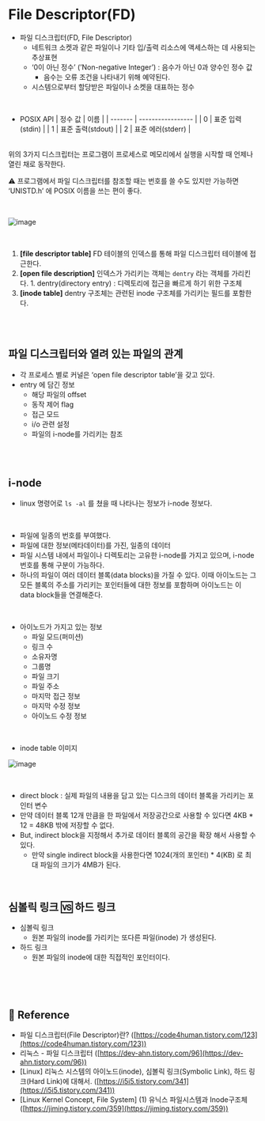 # File Descriptor(FD)

- 파일 디스크립터(FD, File Descriptor)
  - 네트워크 소켓과 같은 파일이나 기타 입/출력 리소스에 액세스하는 데 사용되는 추상표현
  - ‘0이 아닌 정수’ (’Non-negative Integer’) : 음수가 아닌 0과 양수인 정수 값
    - 음수는 오류 조건을 나타내기 위해 예약된다.
  - 시스템으로부터 할당받은 파일이나 소켓을 대표하는 정수

<br>

- POSIX API
  | 정수 값 | 이름 |
  | ------- | ----------------- |
  | 0 | 표준 입력(stdin) |
  | 1 | 표준 출력(stdout) |
  | 2 | 표준 에러(stderr) |

<br>
위의 3가지 디스크립터는 프로그램이 프로세스로 메모리에서 실행을 시작할 때 언제나 열린 채로 동작한다.

⚠️ 프로그램에서 파일 디스크립터를 참조할 때는 번호를 쓸 수도 있지만 가능하면 ‘UNISTD.h’ 에 POSIX 이름을 쓰는 편이 좋다.

<br>

![image](https://user-images.githubusercontent.com/67156494/207605798-d5476cfb-8587-4598-a2e0-19e71737f9f7.png)

<br>

1. **[file descriptor table]**
   FD 테이블의 인덱스를 통해 파일 디스크립터 테이블에 접근한다.
2. **[open file description]**
   인덱스가 가리키는 객체는 `dentry` 라는 객체를 가리킨다. 1. dentry(directory entry) : 디렉토리에 접근을 빠르게 하기 위한 구조체
3. **[inode table]**
   dentry 구조체는 관련된 inode 구조체를 가리키는 필드를 포함한다.

<br>

<br>

## 파일 디스크립터와 열려 있는 파일의 관계

- 각 프로세스 별로 커널은 ‘open file descriptor table’을 갖고 있다.
- entry 에 담긴 정보
  - 해당 파일의 offset
  - 동작 제어 flag
  - 접근 모드
  - i/o 관련 설정
  - 파일의 i-node를 가리키는 참조

<br>

<br>

## i-node

- linux 명령어로 `ls -al` 를 쳤을 때 나타나는 정보가 i-node 정보다.

<br>

- 파일에 일종의 번호를 부여했다.
- 파일에 대한 정보(메타데이터)를 가진, 일종의 데이터
- 파일 시스템 내에서 파일이나 디렉토리는 고유한 i-node를 가지고 있으며, i-node 번호를 통해 구분이 가능하다.
- 하나의 파일이 여러 데이터 블록(data blocks)을 가질 수 있다.
  이때 아이노드는 그 모든 블록의 주소를 가리키는 포인터들에 대한 정보를 포함하며 아이노드는 이 data block들을 연결해준다.

<br>

- 아이노드가 가지고 있는 정보
  - 파일 모드(퍼미션)
  - 링크 수
  - 소유자명
  - 그룹명
  - 파일 크기
  - 파일 주소
  - 마지막 접근 정보
  - 마지막 수정 정보
  - 아이노드 수정 정보

<br>

- inode table 이미지

![image](https://user-images.githubusercontent.com/67156494/207605830-700ffb3d-43ca-4617-a21c-af6d51e7a187.png)


<br>

- direct block : 실제 파일의 내용을 담고 있는 디스크의 데이터 블록을 가리키는 포인터 변수
- 만약 데이터 블록 12개 만큼을 한 파일에서 저장공간으로 사용할 수 있다면 4KB \* 12 = 48KB 밖에 저장할 수 없다.
- But, indirect block을 지정해서 추가로 데이터 블록의 공간을 확장 해서 사용할 수 있다.
  - 만약 single indirect block을 사용한다면 1024(개의 포인터) \* 4(KB) 로 최대 파일의 크기가 4MB가 된다.

<br>

## 심볼릭 링크 🆚 하드 링크

- 심볼릭 링크
  - 원본 파일의 inode를 가리키는 또다른 파일(inode) 가 생성된다.
- 하드 링크
  - 원본 파일의 inode에 대한 직접적인 포인터이다.

<br>

<br>

<br>

## 🔗 Reference

- 파일 디스크립터(File Descriptor)란?
  ([https://code4human.tistory.com/123](https://code4human.tistory.com/123))
- 리눅스 - 파일 디스크립터
  ([https://dev-ahn.tistory.com/96](https://dev-ahn.tistory.com/96))
- [Linux] 리눅스 시스템의 아이노드(inode), 심볼릭 링크(Symbolic Link), 하드 링크(Hard Link)에 대해서.
  ([https://i5i5.tistory.com/341](https://i5i5.tistory.com/341))
- [Linux Kernel Concept, File System] (1) 유닉스 파일시스템과 Inode구조체
  ([https://jiming.tistory.com/359](https://jiming.tistory.com/359))
